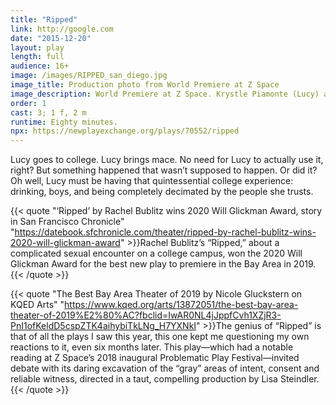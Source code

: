 ```yaml
---
title: "Ripped"
link: http://google.com
date: "2015-12-20"
layout: play
length: full
audience: 16+
image: /images/RIPPED_san_diego.jpg
image_title: Production photo from World Premiere at Z Space
image_description: World Premiere at Z Space. Krystle Piamonte (Lucy) and Edwin Jacobs (Bradley). Directed by Lisa Steindler. Photo by Lorenzo Fernandez-Kopec.
order: 1
cast: 3; 1 f, 2 m
runtime: Eighty minutes.
npx: https://newplayexchange.org/plays/70552/ripped
---
```


Lucy goes to college. Lucy brings mace. No need for Lucy to actually use it, right? But something happened that wasn’t supposed to happen. Or did it? Oh well, Lucy must be having that quintessential college experience: drinking, boys, and being completely decimated by the people she trusts.

{{< quote "‘Ripped’ by Rachel Bublitz wins 2020 Will Glickman Award, story in San Francisco Chronicle" "https://datebook.sfchronicle.com/theater/ripped-by-rachel-bublitz-wins-2020-will-glickman-award" >}}Rachel Bublitz’s “Ripped,” about a complicated sexual encounter on a college campus, won the 2020 Will Glickman Award for the best new play to premiere in the Bay Area in 2019.{{< /quote >}}

{{< quote "The Best Bay Area Theater of 2019 by Nicole Gluckstern on KQED Arts" "https://www.kqed.org/arts/13872051/the-best-bay-area-theater-of-2019%E2%80%AC?fbclid=IwAR0NL4jJppfCvh1XZjR3-PnI1ofKeldD5cspZTK4aihybiTkLNg_H7YXNkI" >}}The genius of “Ripped” is that of all the plays I saw this year, this one kept me questioning my own reactions to it, even six months later. This play—which had a notable reading at Z Space’s 2018 inaugural Problematic Play Festival—invited debate with its daring excavation of the “gray” areas of intent, consent and reliable witness, directed in a taut, compelling production by Lisa Steindler.{{< /quote >}}
